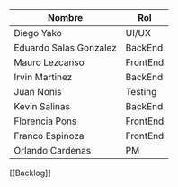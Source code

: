 
| Nombre                 | Rol      |
| ---------------------- | -------- |
| Diego Yako             | UI/UX    |
| Eduardo Salas Gonzalez | BackEnd  |
| Mauro Lezcanso         | FrontEnd |
| Irvin Martinez         | BackEnd  |
| Juan Nonis             | Testing  |
| Kevin Salinas          | BackEnd  |
| Florencia Pons         | FrontEnd |
| Franco Espinoza        | FrontEnd |
| Orlando Cardenas       | PM       |


[[Backlog]] 